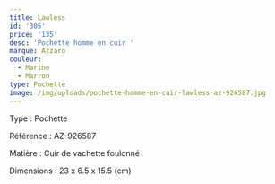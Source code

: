 ```yaml
---
title: Lawless
id: '305'
price: '135'
desc: 'Pochette homme en cuir '
marque: Azzaro
couleur:
  - Marine
  - Marron
type: Pochette
image: /img/uploads/pochette-homme-en-cuir-lawless-az-926587.jpg
---
```

Type : Pochette

Référence : AZ-926587

Matière : Cuir de vachette foulonné

Dimensions : 23 x 6.5 x 15.5 (cm)
